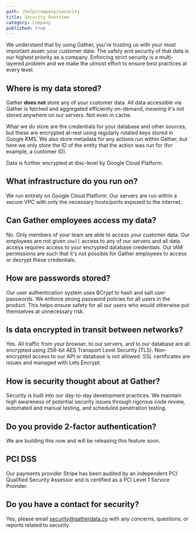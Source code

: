 ```yaml
---
path: /help/company/security
title: Security Overview
category: Company
published: true
---
```


We understand that by using Gather, you're trusting us with your most important asset: your customer data. The safety and security of that data is our highest priority as a company. Enforcing strict security is a multi-layered problem and we make the utmost effort to ensure best practices at every level.

## Where is my data stored?

Gather **does not** store any of your customer data. All data accessible via Gather is fetched and aggregated efficiently on-demand, meaning it's not stored anywhere on our servers. Not even in cache.

What we do store are the credentials for your database and other sources, but these are encrypted at-rest using regularly rotated keys stored in Google KMS. We also store metadata for any actions run within Gather, but here we only store the ID of the entity that the action was run for (for example, a customer ID).

Data is further encrypted at disc-level by Google Cloud Platform.

## What infrastructure do you run on?

We run entirely on Google Cloud Platform. Our servers are run within a secure VPC with only the necessary hosts/ports exposed to the internet.

## Can Gather employees access my data?

No. Only members of your team are able to access your customer data. Our employees are not given `shell` access to any of our servers and all data access requires access to your encrypted database credentials. Our IAM permissions are such that it's not possible for Gather employees to access or decrypt these credentials.

## How are passwords stored?

Our user authentication system uses BCrypt to hash and salt user passwords. We enforce strong password policies for all users in the product. This helps ensure safety for all our users who would otherwise put themselves at unnecessary risk.

## Is data encrypted in transit between networks?

Yes. All traffic from your browser, to our servers, and to our database are all encrypted using 256-bit AES Transport Level Security (TLS). Non-encrypted access to our API or database is not allowed. SSL certificates are issues and managed with Lets Encrypt.

## How is security thought about at Gather?

Security is built into our day-to-day development practices. We maintain high awareness of potential security issues through rigorous code review, automated and manual testing, and scheduled penetration testing.

## Do you provide 2-factor authentication?

We are building this now and will be releasing this feature soon.

## PCI DSS

Our payments provider Stripe has been audited by an independent PCI Qualified Security Assessor and is certified as a PCI Level 1 Service Provider.

## Do you have a contact for security?

Yes, please email [security@gatherdata.co](mailto:security@gatherdata.co) with any concerns, questions, or reports related to security.
